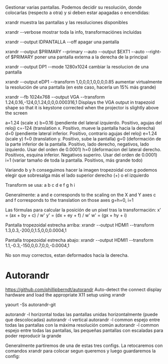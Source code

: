 Gestionar varias pantallas.
Podemos decidir su resolución, donde colocarlas (respecto a otra) y si deben estar apagadas o encendidas:

xrandr
  muestra las pantallas y las resoluciones disponibles

xrandr --verbose
  mostrar toda la info, transformaciónes incluídas

xrandr --output IDPANTALLA --off
  apagar una pantalla

xrandr --output $PRIMARY --primary --auto --output $EXT1 --auto --right-of $PRIMARY
  poner una pantalla externa a la derecha de la principal

xrandr --output DP1 --mode 1280x1024
  cambiar la resolucion de una pantalla

xrandr --output eDP1 --transform 1,0,0,0,1,0,0,0,0.85
  aumentar virtualmente la resolución de una pantalla (en este caso, hacerla un 15% más grande)

xrandr --fb 1024x768 --output VGA --transform 1.24,0.16,-124,0,1.24,0,0,0.000316,1
  Displays the VGA output in trapezoid shape so that it is keystone corrected when the projector is slightly above the screen

a=1.24 (scale x)
b=0.16 (pendiente del lateral izquierdo. Positivo, agujas del reloj)
c=-124 (translation x. Positivo, mueve la pantalla hacia la derecha)
d=0 (pendiente lateral inferior. Positivo, contrario agujas del reloj)
e=1.24 (scale y)
f=0 (translation y. Positivo, sube la pantalla)
g=0 (deformación de la parte inferior de la pantalla. Positivo, lado derecho, negativos, lado izquierdo. Usar del orden de 0.0001)
h=0 (deformacion del lateral derecho. Positivos, esquina inferior. Negativos superiro. Usar del orden de 0.0001)
i=1 (variar tamaño de toda la pantalla. Positivos, más grande todo)

Variando b y h conseguimos hacer la imagen tropezoidal
  con g podemos elegir que sobresalga más el lado superior derecho (+) o el izquierdo

Transform se usa:
a b c
d e f
g h i

Generalmente: a and e corresponds to the scaling on the X and Y axes
              c and f corresponds to the translation on those axes
              g=h=0, i=1

Las fórmulas para calcular la posición de un pixel tras la transformación:
 x' = (ax + by + c) / w'
 y' = (dx + ey + f) / w'
 w' = (gx + hy + i)


Pantalla tropezoidal estrecha arriba:
xrandr --output HDMI1 --transform 1.3,0.3,-200,0,1.5,0,0,0.0004,1

Pantalla tropezoidal estrecha abajo:
xrandr --output HDMI1 --transform 1.1,-0.3,-150,0,0.7,0,0,-0.0004,1

No son muy correctos, estan deformados hacia la derecha.

# Autorandr
https://github.com/phillipberndt/autorandr
Auto-detect the connect display hardware and load the appropriate X11 setup using xrandr

yaourt -Ss autorandr-git

autorandr -l horizontal
  todas las pantallas unidas horizontalmente (puede que descolocadas)
autorandr -l vertical
autorandr -l common
  espejo entre todas las pantallas con la máxima resolución común
autorandr -l common
  espejo entre todas las pantallas, las pequeñas pantallas con escaladas para poder reproducir la grande

Generalmente partiremos de una de estas tres configs. La retocaremos con comandos xrandr para colocar segun queremos y luego guardaremos la config:

